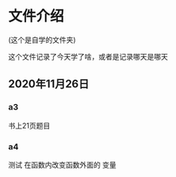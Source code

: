 # 文件介绍

(这个是自学的文件夹)

这个文件记录了今天学了啥，或者是记录哪天是哪天







## 2020年11月26日



### a3    

书上21页题目



### a4

测试 在函数内改变函数外面的 变量





















